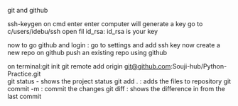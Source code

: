 git and github

ssh-keygen on cmd
enter
enter
computer will generate a key
go to c/users/idebu/ssh open fil id_rsa:
id_rsa is your key

now to go github and login :
go to settings and add ssh key
now create a new repo on github
push an existing repo using github

on terminal:git init
            git remote add origin git@github.com:Souji-hub/Python-Practice.git  
            git status - shows the project status 
            git add .  : adds the files to repository
            git commit -m : commit the changes
            git diff : shows the difference in from the last commit
            